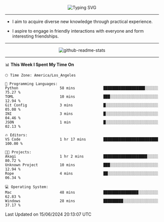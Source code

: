 <p align="center">
  <img src="https://readme-typing-svg.demolab.com?font=Fira+Code&weight=500&size=32&duration=2500&pause=1600&center=true&vCenter=true&random=false&width=1024&height=64&lines=Hi+there+%F0%9F%91%8B;I'm+delighted+you+could+make+it+here+%F0%9F%8E%89;I'm+Harry%2C+a+college+student+still+finding+my+way" alt="Typing SVG" />
</p>


---


- I aim to acquire diverse new knowledge through practical experience.

- I aspire to engage in friendly interactions with everyone and form interesting friendships.


---


<p align="center">
  <img src="https://github-readme-stats.vercel.app/api?username=Harry-Jing&show_icons=true" alt="github-readme-stats"/>
</p>


---

<!--START_SECTION:waka-->
📊 **This Week I Spent My Time On** 

```text
🕑︎ Time Zone: America/Los_Angeles

💬 Programming Languages: 
Python                   58 mins             ███████████████████░░░░░░   75.27 % 
TOML                     10 mins             ███░░░░░░░░░░░░░░░░░░░░░░   12.94 % 
Git Config               3 mins              █░░░░░░░░░░░░░░░░░░░░░░░░   05.08 % 
INI                      3 mins              █░░░░░░░░░░░░░░░░░░░░░░░░   04.46 % 
JSON                     1 min               █░░░░░░░░░░░░░░░░░░░░░░░░   02.13 % 

🔥 Editors: 
VS Code                  1 hr 17 mins        █████████████████████████   100.00 % 

🐱‍💻 Projects: 
Akagi                    1 hr 2 mins         ████████████████████░░░░░   80.72 % 
Unknown Project          10 mins             ███░░░░░░░░░░░░░░░░░░░░░░   12.94 % 
Rope                     4 mins              ██░░░░░░░░░░░░░░░░░░░░░░░   06.34 % 

💻 Operating System: 
Mac                      48 mins             ████████████████░░░░░░░░░   62.83 % 
Windows                  28 mins             █████████░░░░░░░░░░░░░░░░   37.17 % 
```


 Last Updated on 15/06/2024 20:13:07 UTC
<!--END_SECTION:waka-->
